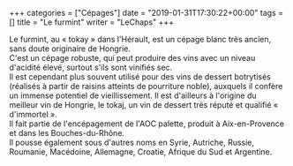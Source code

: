 +++
categories = ["Cépages"]
date = "2019-01-31T17:30:22+00:00"
tags = [] 
title = "Le furmint"
writer = "LeChaps"
+++

Le furmint, au « tokay » dans l'Hérault, est un cépage blanc très ancien, sans doute originaire de Hongrie.  
C'est un cépage robuste, qui peut produire des vins avec un niveau d'acidité élevé, surtout s'ils sont vinifiés sec.  
Il est cependant plus souvent utilisé pour des vins de dessert botrytisés (réalisés à partir de raisins atteints de pourriture noble), auxquels il confère un immense potentiel de vieillissement. Il est d'ailleurs à l'origine du meilleur vin de Hongrie, le tokaj, un vin de dessert très réputé et qualifié « d'immortel ».  
Il fait partie de l'encépagement de l'AOC palette, produit à Aix-en-Provence et dans les Bouches-du-Rhône.  
Il pousse également sous d'autres noms en Syrie, Autriche, Russie, Roumanie, Macédoine, Allemagne, Croatie, Afrique du Sud et Argentine.
